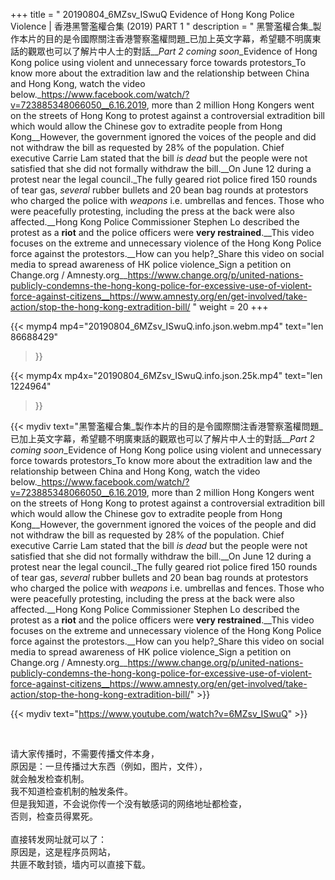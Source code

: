 +++
title = " 20190804_6MZsv_ISwuQ Evidence of Hong Kong Police Violence | 香港黑警濫權合集 (2019) PART 1 "
description = " 黑警濫權合集_製作本片的目的是令國際關注香港警察濫權問題_已加上英文字幕，希望聽不明廣東話的觀眾也可以了解片中人士的對話__*Part 2 coming soon*_Evidence of Hong Kong police using violent and unnecessary force towards protestors_To know more about the extradition law and the relationship between China and Hong Kong, watch the video below._https://www.facebook.com/watch/?v=723885348066050__6.16.2019, more than 2 million Hong Kongers went on the streets of Hong Kong to protest against a controversial extradition bill which would allow the Chinese gov to extradite people from Hong Kong__However, the government ignored the voices of the people and did not withdraw the bill as requested by 28% of the population.  Chief executive Carrie Lam stated that the bill _is dead_ but the people were not satisfied that she did not formally withdraw the bill.__On June 12 during a protest near the legal council._The fully geared riot police fired 150 rounds of tear gas, _several_ rubber bullets and 20 bean bag rounds at protestors who charged the police with _weapons_ i.e. umbrellas and fences. Those who were peacefully protesting, including the press at the back were also affected.__Hong Kong Police Commissioner Stephen Lo described the protest as a __riot__ and the police officers were __very restrained__.__This video focuses on the extreme and unnecessary violence of the Hong Kong Police force against the protestors.__How can you help?_Share this video on social media to spread awareness of HK police violence_Sign a petition on Change.org / Amnesty.org__https://www.change.org/p/united-nations-publicly-condemns-the-hong-kong-police-for-excessive-use-of-violent-force-against-citizens__https://www.amnesty.org/en/get-involved/take-action/stop-the-hong-kong-extradition-bill/ "
weight = 20
+++

{{< mymp4 mp4="20190804_6MZsv_ISwuQ.info.json.webm.mp4" 
text="len 86688429"
>}}

{{< mymp4x  mp4x="20190804_6MZsv_ISwuQ.info.json.25k.mp4"
text="len 1224964"
>}}


{{< mydiv text="黑警濫權合集_製作本片的目的是令國際關注香港警察濫權問題_已加上英文字幕，希望聽不明廣東話的觀眾也可以了解片中人士的對話__*Part 2 coming soon*_Evidence of Hong Kong police using violent and unnecessary force towards protestors_To know more about the extradition law and the relationship between China and Hong Kong, watch the video below._https://www.facebook.com/watch/?v=723885348066050__6.16.2019, more than 2 million Hong Kongers went on the streets of Hong Kong to protest against a controversial extradition bill which would allow the Chinese gov to extradite people from Hong Kong__However, the government ignored the voices of the people and did not withdraw the bill as requested by 28% of the population.  Chief executive Carrie Lam stated that the bill _is dead_ but the people were not satisfied that she did not formally withdraw the bill.__On June 12 during a protest near the legal council._The fully geared riot police fired 150 rounds of tear gas, _several_ rubber bullets and 20 bean bag rounds at protestors who charged the police with _weapons_ i.e. umbrellas and fences. Those who were peacefully protesting, including the press at the back were also affected.__Hong Kong Police Commissioner Stephen Lo described the protest as a __riot__ and the police officers were __very restrained__.__This video focuses on the extreme and unnecessary violence of the Hong Kong Police force against the protestors.__How can you help?_Share this video on social media to spread awareness of HK police violence_Sign a petition on Change.org / Amnesty.org__https://www.change.org/p/united-nations-publicly-condemns-the-hong-kong-police-for-excessive-use-of-violent-force-against-citizens__https://www.amnesty.org/en/get-involved/take-action/stop-the-hong-kong-extradition-bill/" >}}
<br>

{{< mydiv text="https://www.youtube.com/watch?v=6MZsv_ISwuQ" >}}


<br>

请大家传播时，不需要传播文件本身，<br>
原因是：一旦传播过大东西（例如，图片，文件），<br>
就会触发检查机制。<br>
我不知道检查机制的触发条件。<br>
但是我知道，不会说你传一个没有敏感词的网络地址都检查，<br>
否则，检查员得累死。<br><br>
直接转发网址就可以了：<br>
原因是，这是程序员网站，<br>
共匪不敢封锁，墙内可以直接下载。


